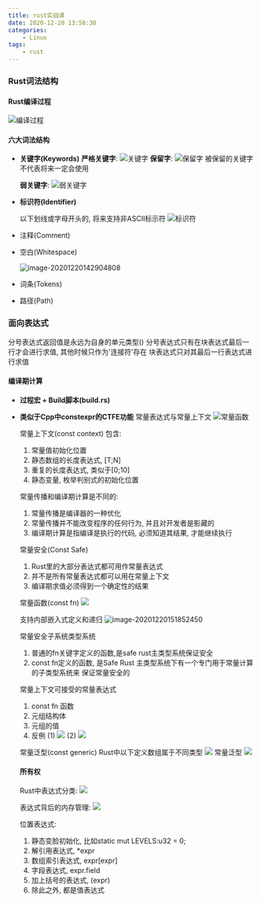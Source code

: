 ```yaml
---
title: rust实战课
date: 2020-12-20 13:58:30
categories:
    - Linux
tags: 
	- rust
---
```


### **Rust词法结构**
#### **Rust编译过程**

![编译过程](https://i.loli.net/2020/12/20/DV7NEZxKSvlW8n5.png)

#### **六大词法结构**
* **关键字(Keywords)**
  **严格关键字**:
  ![关键字](https://i.loli.net/2020/12/20/YyaGKU6XPxgvj1M.png)
  **保留字**:
  ![保留字](https://i.loli.net/2020/12/20/zglahqPXjfs2xUS.png)
  被保留的关键字不代表将来一定会使用

  **弱关键字**:
  ![弱关键字](/home/cp/blog/colinblack.github.io/source/_posts/image-20201220141457554.png)
  
  


* **标识符(Identifier)**

  以下划线或字母开头的, 将来支持非ASCII标示符
  ![标识符](https://i.loli.net/2020/12/20/B5rJkmPKMYwsNhC.png)
  
* 注释(Comment) 

* 空白(Whitespace)

  ![image-20201220142904808](/home/cp/blog/colinblack.github.io/source/_posts/image-20201220142904808.png)

* 词条(Tokens)

* 路径(Path)

### **面向表达式**
 分号表达式返回值是永远为自身的单元类型()
 分号表达式只有在块表达式最后一行才会进行求值, 其他时候只作为'连接符'存在
 块表达式只对其最后一行表达式进行求值

#### **编译期计算** 
* **过程宏 + Build脚本(build.rs)**

* **类似于Cpp中constexpr的CTFE功能**
  	常量表达式与常量上下文
    ![常量函数](https://i.loli.net/2020/12/20/3FQ8worYRxuz5Ot.png)

    常量上下文(const context) 包含:
     1. 常量值初始化位置
     2. 静态数组的长度表达式, [T;N]
     3. 重复的长度表达式, 类似于[0;10]
     4. 静态变量, 枚举判别式的初始化位置

    常量传播和编译期计算是不同的:
     1. 常量传播是编译器的一种优化
     2. 常量传播并不能改变程序的任何行为, 并且对开发者是影藏的
     3. 编译期计算是指编译是执行的代码, 必须知道其结果, 才能继续执行  
   
    常量安全(Const Safe)    
     1. Rust里的大部分表达式都可用作常量表达式
     2. 并不是所有常量表达式都可以用在常量上下文
     3. 编译期求值必须得到一个确定性的结果 

    常量函数(const fn)
    ![](https://i.loli.net/2020/12/20/huRA9swCbzktKyG.png)

	支持内部嵌入式定义和递归
    ![image-20201220151852450](/home/cp/blog/colinblack.github.io/source/_posts/image-20201220151852450.png)
	
	常量安全子系统类型系统
	1. 普通的fn关键字定义的函数,是safe rust主类型系统保证安全
	2. const fn定义的函数, 是Safe Rust 主类型系统下有一个专门用于常量计算的子类型系统来    		保证常量安全的
	
	常量上下文可接受的常量表达式
	1. const fn 函数
	2. 元组结构体
	3. 元组的值
	4. 反例
	   (1)
	   ![](https://i.loli.net/2020/12/20/WrMZ2b4oFeIaCUT.png)
	   (2)
	   ![](https://i.loli.net/2020/12/20/WGJmBpxHflM4ukD.png)

    常量泛型(const generic)
	Rust中以下定义数组属于不同类型
	![](https://i.loli.net/2020/12/20/lvbWZG3aJouLDBd.png)
	常量泛型
	![](https://i.loli.net/2020/12/20/J9XVqK3MrahfHxZ.png)
	
	#### **所有权**
	Rust中表达式分类:
	![](https://i.loli.net/2020/12/20/Aupbcf6rEKaIZBz.png)
	
	表达式背后的内存管理:
	![](https://i.loli.net/2020/12/20/1OCGTJNLHEKQVA7.png)
   
    位置表达式:
    1. 静态变脸初始化, 比如static mut LEVELS:u32 = 0;
    2. 解引用表达式, *expr
    3. 数组索引表达式, expr[expr]
    4. 字段表达式, expr.field
    5. 加上括号的表达式, (expr)
    6. 除此之外, 都是值表达式
    
   
      